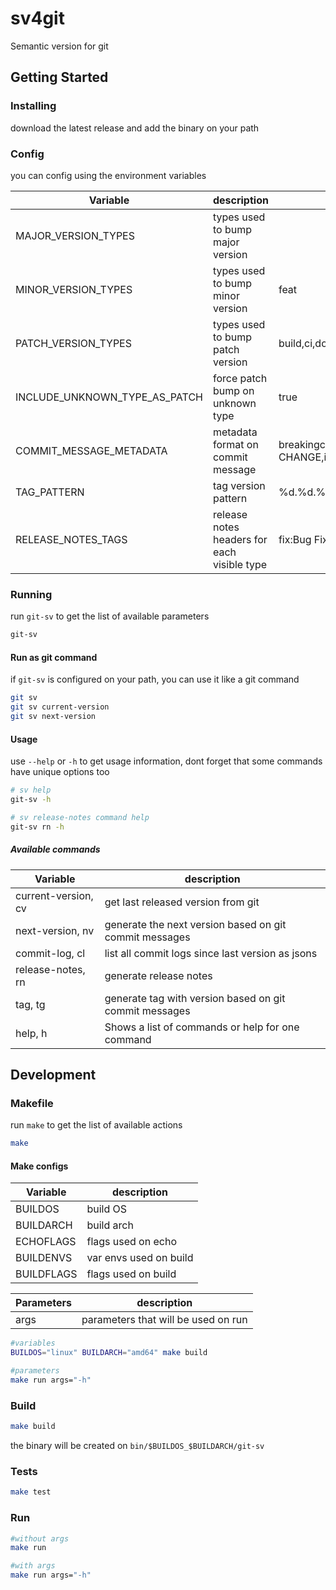 # sv4git

Semantic version for git

## Getting Started

### Installing

download the latest release and add the binary on your path

### Config

you can config using the environment variables

| Variable | description | default |
| --------- | ----------| ----------|
|MAJOR_VERSION_TYPES|types used to bump major version||
|MINOR_VERSION_TYPES|types used to bump minor version|feat|
|PATCH_VERSION_TYPES|types used to bump patch version|build,ci,docs,fix,perf,refactor,style,test|
|INCLUDE_UNKNOWN_TYPE_AS_PATCH|force patch bump on unknown type|true|
|COMMIT_MESSAGE_METADATA|metadata format on commit message|breakingchange:BREAKING CHANGE,issueid:jira|
|TAG_PATTERN|tag version pattern|%d.%d.%d|
|RELEASE_NOTES_TAGS|release notes headers for each visible type|fix:Bug Fixes,feat:Features|

### Running

run `git-sv` to get the list of available parameters

```bash
git-sv
```

#### Run as git command

if `git-sv` is configured on your path, you can use it like a git command

```bash
git sv
git sv current-version
git sv next-version
```

#### Usage

use `--help` or `-h` to get usage information, dont forget that some commands have unique options too

```bash
# sv help
git-sv -h

# sv release-notes command help
git-sv rn -h
```

##### Available commands

| Variable | description |
| --------- | ---------- |
| current-version, cv | get last released version from git |
| next-version, nv | generate the next version based on git commit messages |
| commit-log, cl | list all commit logs since last version as jsons |
| release-notes, rn | generate release notes |
| tag, tg | generate tag with version based on git commit messages |
| help, h | Shows a list of commands or help for one command |

## Development

### Makefile

run `make` to get the list of available actions

```bash
make
```

#### Make configs

| Variable | description|
| --------- | ----------|
| BUILDOS | build OS |
| BUILDARCH | build arch |
| ECHOFLAGS | flags used on echo |
| BUILDENVS | var envs used on build |
| BUILDFLAGS | flags used on build |

| Parameters | description|
| --------- | ----------|
| args | parameters that will be used on run |

```bash
#variables
BUILDOS="linux" BUILDARCH="amd64" make build

#parameters
make run args="-h"
```

### Build

```bash
make build
```

the binary will be created on `bin/$BUILDOS_$BUILDARCH/git-sv`

### Tests

```bash
make test
```

### Run

```bash
#without args
make run

#with args
make run args="-h"
```
